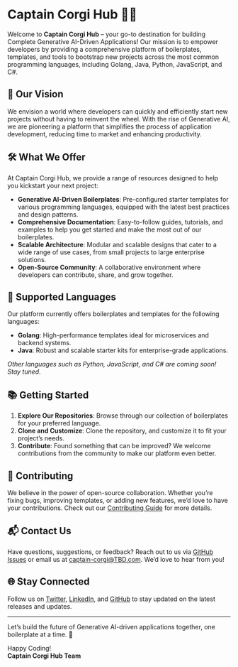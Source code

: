 # Captain Corgi Hub 🐶🚀

Welcome to **Captain Corgi Hub** – your go-to destination for building Complete Generative AI-Driven Applications! Our mission is to empower developers by providing a comprehensive platform of boilerplates, templates, and tools to bootstrap new projects across the most common programming languages, including Golang, Java, Python, JavaScript, and C#.

## 🌟 Our Vision

We envision a world where developers can quickly and efficiently start new projects without having to reinvent the wheel. With the rise of Generative AI, we are pioneering a platform that simplifies the process of application development, reducing time to market and enhancing productivity.

## 🛠️ What We Offer

At Captain Corgi Hub, we provide a range of resources designed to help you kickstart your next project:

- **Generative AI-Driven Boilerplates**: Pre-configured starter templates for various programming languages, equipped with the latest best practices and design patterns.
- **Comprehensive Documentation**: Easy-to-follow guides, tutorials, and examples to help you get started and make the most out of our boilerplates.
- **Scalable Architecture**: Modular and scalable designs that cater to a wide range of use cases, from small projects to large enterprise solutions.
- **Open-Source Community**: A collaborative environment where developers can contribute, share, and grow together.

## 🚀 Supported Languages

Our platform currently offers boilerplates and templates for the following languages:

- **Golang**: High-performance templates ideal for microservices and backend systems.
- **Java**: Robust and scalable starter kits for enterprise-grade applications.

*Other languages such as Python, JavaScript, and C# are coming soon! Stay tuned.*

## 📚 Getting Started

1. **Explore Our Repositories**: Browse through our collection of boilerplates for your preferred language.
2. **Clone and Customize**: Clone the repository, and customize it to fit your project’s needs.
3. **Contribute**: Found something that can be improved? We welcome contributions from the community to make our platform even better.

## 🤝 Contributing

We believe in the power of open-source collaboration. Whether you’re fixing bugs, improving templates, or adding new features, we’d love to have your contributions. Check out our [Contributing Guide](#) for more details.

## 📬 Contact Us

Have questions, suggestions, or feedback? Reach out to us via [GitHub Issues](#) or email us at [captain-corgi@TBD.com](#). We’d love to hear from you!

## 🌐 Stay Connected

Follow us on [Twitter](#), [LinkedIn](#), and [GitHub](#) to stay updated on the latest releases and updates.

---

Let’s build the future of Generative AI-driven applications together, one boilerplate at a time. 🐾

Happy Coding!  
**Captain Corgi Hub Team**
